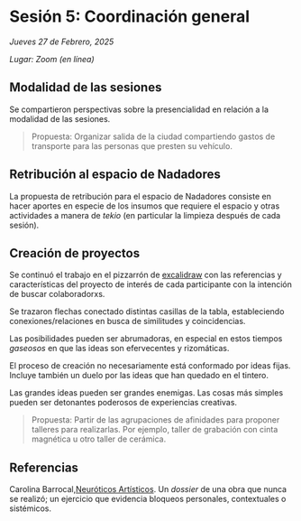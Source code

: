 # Sesión 5: Coordinación general

_Jueves 27 de Febrero, 2025_

_Lugar: Zoom (en línea)_

## Modalidad de las sesiones

Se compartieron perspectivas sobre la presencialidad en relación a la modalidad de las sesiones.

> Propuesta: Organizar salida de la ciudad compartiendo gastos de transporte para las personas que presten su vehículo.

## Retribución al espacio de Nadadores

La propuesta de retribución para el espacio de Nadadores consiste en hacer aportes en especie de los insumos que requiere el espacio y otras actividades a manera de _tekio_ (en particular la limpieza después de cada sesión).

## Creación de proyectos

Se continuó el trabajo en el pizzarrón de [excalidraw](https://excalidraw.com/) con las referencias y características del proyecto de interés de cada participante con la intención de buscar colaboradorxs.

Se trazaron flechas conectado distintas casillas de la tabla, estableciendo conexiones/relaciones en busca de similitudes y coincidencias.

Las posibilidades pueden ser abrumadoras, en especial en estos tiempos _gaseosos_ en que las ideas son efervecentes y rizomáticas.

El proceso de creación no necesariamente está conformado por ideas fijas.
Incluye también un duelo por las ideas que han quedado en el tintero.

Las grandes ideas pueden ser grandes enemigas. Las cosas más simples pueden ser detonantes poderosos de experiencias creativas.

> Propuesta: Partir de las agrupaciones de afinidades para proponer talleres para realizarlas. Por ejemplo, taller de grabación con cinta magnética u otro taller de cerámica.

## Referencias

Carolina Barrocal,[Neuróticos Artísticos](https://www.neuroticosartisticos.com). Un _dossier_ de una obra que nunca se realizó; un ejercicio que evidencia bloqueos personales, contextuales o sistémicos.
